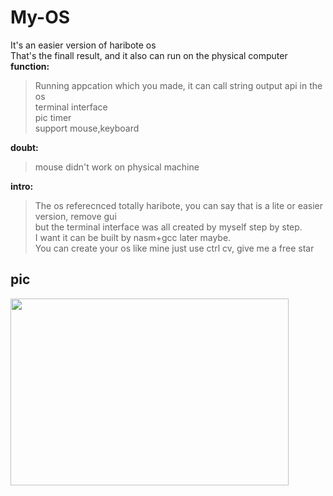 # My-OS
It's an easier version of haribote os<br>
That's the finall result, and it also can run on the physical computer<br>
**function:**
>Running appcation which you made, it can call string output api in the os<br>
      terminal interface<br>
      pic timer<br>
      support mouse,keyboard<br>
    
**doubt:**<br>
>mouse didn't work on physical machine<br>
  
**intro:**<br>
>The os referecnced totally haribote, you can say that is a lite or easier version, remove gui<br>
  but the terminal interface was all created by myself step by step. <br>
  I want it can be built by nasm+gcc later maybe.<br>
  You can create your os like mine just use ctrl cv, give me a free star<br>
 ## pic
 <img src="https://user-images.githubusercontent.com/19501714/220240397-07926d15-42c0-49e5-8a9b-7eff19a8b5f5.png" alt="" width="445" height="299" loading="lazy" style="float: left;" />

